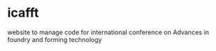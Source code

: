 # icafft
website to manage code for international conference on Advances in foundry and forming technology
